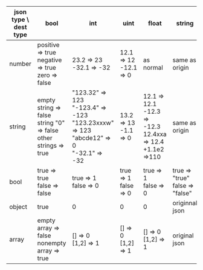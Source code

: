 | json type \ dest type | bool | int | uint | float |string|
| --- | --- | --- | --- |--|--|
| number | positive => true <br/> negative => true <br/> zero => false| 23.2 => 23 <br/> -32.1 => -32| 12.1 => 12 <br/> -12.1 => 0|as normal|same as origin|
| string | empty string => false <br/> string "0" => false <br/> other strings => true | "123.32" => 123 <br/> "-123.4" => -123 <br/> "123.23xxxw" => 123 <br/>  "abcde12" => 0 <br/> "-32.1" => -32| 13.2 => 13 <br/> -1.1 => 0 |12.1 => 12.1 <br/> -12.3 => -12.3<br/> 12.4xxa => 12.4 <br/> +1.1e2 =>110 |same as origin|
| bool | true => true <br/> false => false| true => 1 <br/> false => 0 | true => 1 <br/> false => 0 |true => 1 <br/>false => 0|true => "true" <br/> false => "false"|
| object | true | 0 | 0 |0|originnal json|
| array | empty array => false <br/> nonempty array => true| [] => 0 <br/> [1,2] => 1 | [] => 0 <br/> [1,2] => 1 |[] => 0<br/>[1,2] => 1|original json|
